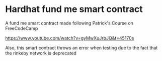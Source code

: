 # Hardhat fund me smart contract

A fund me smart contract made following Patrick's Course on FreeCodeCamp

https://www.youtube.com/watch?v=gyMwXuJrbJQ&t=45170s

Also, this smart contract throws an error when testing due to the fact that the rinkeby network is deprecated
